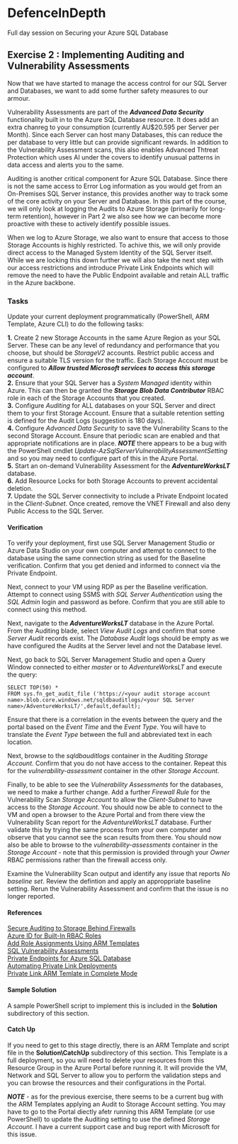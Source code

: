 # DefenceInDepth
Full day session on Securing your Azure SQL Database


## Exercise 2 : Implementing Auditing and Vulnerability Assessments

Now that we have started to manage the access control for our SQL Server and Databases, we want to add some further safety measures to our armour.

Vulnerability Assessments are part of the ***Advanced Data Security*** functionality built in to the Azure SQL Database resource. It does add an extra chanreg to your consumption (currently AU$20.595 per Server per Month). Since each Server can host many Databases, this can reduce the per database to very little but can provide significant rewards. In addition to the Vulnerability Assessment scans, this also enables Advanced Thtreat Protection which uses AI under the covers to identify unusual patterns in data access and alerts you to the same.

Auditing is another critical component for Azure SQL Database. Since there is not the same access to Error Log information as you would get from an On-Premises SQL Server instance, this provides another way to track some of the core activity on your Server and Database. In this part of the course, we will only look at logging the Audits to Azure Storage (primarily for long-term retention), however in Part 2 we also see how we can become more proactive with these to actively identify possible issues.

When we log to Azure Storage, we also want to ensure that access to those Storage Accounts is highly restricted. To achive this, we will only provide direct access to the Managed System Identity of the SQL Server itself. While we are locking this down further we will also take the next step with our access restrictions and introduce Private Link Endpoints which will remove the need to have the Public Endpoint available and retain ALL traffic in the Azure backbone.


### Tasks

Update your current deployment programmatically (PowerShell, ARM Template, Azure CLI) to do the following tasks:

**1.** Create 2 new Storage Accounts in the same Azure Region as your SQL Server. These can be any level of redundancy and performance that you choose, but should be *StorageV2* accounts. Restrict public access and ensure a suitable TLS version for the traffic. Each Storage Account must be configured to ***Allow trusted Microsoft services to access this storage account***.      
**2.** Ensure that your SQL Server has a *System Managed* identity within Azure. This can then be granted the ***Storage Blob Data Contributor*** RBAC role in each of the Storage Accounts that you created.  
**3.** Configure *Auditing* for ALL databases on your SQL Server and direct them to your first Storage Account. Ensure that a suitable retention setting is defined for the Audit Logs (suggestion is 180 days).  
**4.** Configure *Advanced Data Security* to save the Vulnerability Scans to the second Storage Account. Ensure that periodic scan are enabled and that appropriate notifications are in place. ***NOTE*** there appears to be a bug with the PowerShell cmdlet *Update-AzSqlServerVulnerabilityAssessmentSetting* and so you may need to configure part of this in the Azure Portal.     
**5.** Start an on-demand Vulnerability Assessment for the ***AdventureWorksLT*** database.  
**6.** Add Resource Locks for both Storage Accounts to prevent accidental deletion.  
**7.** Update the SQL Server connectivity to include a Private Endpoint located in the *Client-Subnet*. Once created, remove the VNET Firewall and also deny Public Access to the SQL Server.  


#### Verification

To verify your deployment, first use SQL Server Management Studio or Azure Data Studio on your own computer and attempt to connect to the database using the same connection string as used for the Baseline verification.  Confirm that you get denied and informed to connect via the Private Endpoint.

Next, connect to your VM using RDP as per the Baseline verification. Attempt to connect using SSMS with *SQL Server Authentication* using the *SQL Admin* login and password as before. Confirm that you are still able to connect using this method.

Next, navigate to the ***AdventureWorksLT*** database in the Azure Portal. From the Auditing blade, select *View Audit Logs* and confirm that some *Server Audit* records exist. The *Database Audit* logs should be empty as we have configured the Audits at the Server level and not the Database level.

Next, go back to SQL Server Management Studio and open a Query Window connected to either *master* or to *AdventureWorksLT* and execute the query:  
```
SELECT TOP(50) *   
FROM sys.fn_get_audit_file ('https://<your audit storage account name>.blob.core.windows.net/sqldbauditlogs/<your SQL Server name>/AdventureWorksLT/',default,default);
```  
Ensure that there is a correlation in the events between the query and the portal based on the *Event Time* and the *Event Type*. You will have to translate the *Event Type* between the full and abbreviated text in each location.    

Next, browse to the *sqldbauditlogs* container in the Auditing *Storage Account*. Confirm that you do not have access to the container. Repeat this for the *vulnerability-assessment* container in the other *Storage Account*.

Finally, to be able to see the *Vulnerability Assessments* for the databases, we need to make a further change. Add a further *Firewall Rule* for the Vulnerability Scan *Storage Account* to allow the *Client-Subnet* to have access to the *Storage Account*. You should now be able to connect to the VM and open a browser to the Azure Portal and from there view the Vulnerability Scan report for the *AdventureWorksLT* database. Further validate this by trying the same process from your own computer and observe that you cannot see the scan results from there. You should now also be able to browse to the *vulnerability-assessments* container in the *Storage Account* - note that this permission is provided through your *Owner* RBAC permissions rather than the firewall access only.

Examine the Vulnerability Scan output and identify any issue that reports *No baseline set*. Review the defintion and apply an approppriate baseline setting. Rerun the Vulnerability Assessment and confirm that the issue is no longer reported. 


#### References

[Secure Auditing to Storage Behind Firewalls](https://docs.microsoft.com/en-us/azure/azure-sql/database/audit-write-storage-account-behind-vnet-firewall)  
[Azure ID for Built-In RBAC Roles](https://docs.microsoft.com/en-us/azure/role-based-access-control/built-in-roles)  
[Add Role Assignments Using ARM Templates](https://docs.microsoft.com/en-us/azure/role-based-access-control/role-assignments-template)  
[SQL Vulnerability Assessments](https://docs.microsoft.com/en-us/azure/azure-sql/database/sql-vulnerability-assessment)  
[Private Endpoints for Azure SQL Database](https://docs.microsoft.com/en-us/azure/azure-sql/database/private-endpoint-overview)  
[Automating Private Link Deployments](https://www.huuhka.net/automating-azure-private-link-storage-private-endpoints/)  
[Private Link ARM Temlate in Complete Mode](https://feedback.azure.com/forums/217313-networking/suggestions/40395946-private-endpoint-arm-template-deployment-fix-comp)  


#### Sample Solution

A sample PowerShell script to implement this is included in the **Solution** subdirectory of this section.


#### Catch Up

If you need to get to this stage directly, there is an ARM Template and script file in the **Solution\CatchUp** subdirectory of this section. This Template is a full deployment, so you will need to delete your resources from this Resource Group in the Azure Portal before running it. It will provide the VM, Network and SQL Server to allow you to perform the validation steps and you can browse the resources and their configurations in the Portal.

***NOTE*** - as for the previous exercise, there seems to be a current bug with the ARM Templates applying an Audit to Storage Account setting. You may have to go to the Portal diectly afetr running this ARM Template (or use PowerShell) to update the Auditing setting to use the defined *Storage Account*. I have a current support case and bug report with Microsoft for this issue.